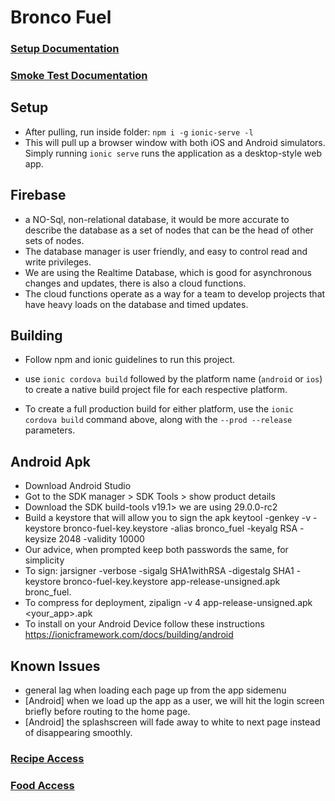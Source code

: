 # Bronco Fuel

### [Setup Documentation](https://docs.google.com/document/d/1no3_boTWDg3TmVCAs5MlSsOi85rqgbfbDmeNilEhXHI/edit?usp=sharing)

### [Smoke Test Documentation](https://docs.google.com/document/d/1SEqOCs096Gtt8I0I5kdrrX61ftj3SWmi7e_63U6zKWs/edit?usp=sharing)

## Setup
- After pulling, run inside folder:
`npm i -g`
`ionic-serve -l`
- This will pull up a browser window with both iOS and Android simulators. Simply running `ionic serve` runs the application as a desktop-style web app.
## Firebase
- a NO-Sql, non-relational database, it would be more accurate to describe the database as a set of nodes that can be the head of other sets of nodes.
- The database manager is user friendly, and easy to control read and write privileges.
- We are using the Realtime Database, which is good for asynchronous changes and updates, there is also a cloud functions.
- The cloud functions operate as a way for a team to develop projects that have heavy loads on the database and timed updates.
## Building

- Follow npm and ionic guidelines to run this project. 
- use `ionic cordova build` followed by the platform name (`android` or `ios`) to create a native build project file for each respective platform.

- To create a full production build for either platform, use the `ionic cordova build` command above, along with the `--prod --release` parameters.

## Android Apk
   - Download Android Studio
   - Got to the SDK manager > SDK Tools > show product details
   - Download the SDK build-tools v19.1> we are using 29.0.0-rc2
   - Build a keystore that will allow you to sign the apk
      keytool -genkey -v -keystore bronco-fuel-key.keystore -alias bronco_fuel -keyalg RSA -keysize 2048 -validity 10000
   - Our advice, when prompted keep both passwords the same, for simplicity
   - To sign:
         jarsigner -verbose -sigalg SHA1withRSA -digestalg SHA1 -keystore bronco-fuel-key.keystore app-release-unsigned.apk bronc_fuel.
   - To compress for deployment, 
      zipalign -v 4 app-release-unsigned.apk <your_app>.apk
   - To install on your Android Device follow these instructions
        https://ionicframework.com/docs/building/android
        
       
## Known Issues
- general lag when loading each page up from the app sidemenu
- [Android] when we load up the app as a user, we will hit the login screen briefly
  before routing to the home page.
- [Android] the splashscreen will fade away to white to next page instead 
   of disappearing smoothly.

### [Recipe Access](https://docs.google.com/spreadsheets/d/1Mq1VMv3s3y7RVxYli8dbiSiJllthyyfrsqME3C-3eAw/edit?usp=sharing)

### [Food Access](https://docs.google.com/spreadsheets/d/1YYhiSgtEh3QdEvazxbTcN9OujIMVK6KiGh8KfM7eUZY/edit?usp=sharing)

